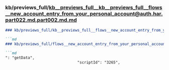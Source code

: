 ### kb/previews_full/kb__previews_full__kb__previews_full__flows__new_account_entry_from_your_personal_account@auth.har.part022.md.part002.md.md

```md
### kb/previews_full/kb__previews_full__flows__new_account_entry_from_your_personal_account@auth.har.part022.md.part002.md

```md
### kb/previews_full/flows__new_account_entry_from_your_personal_account@auth.har.part022.md (part 002)

```md
": "getData",
                                "scriptId": "3265",
                 
```

```

```

```
